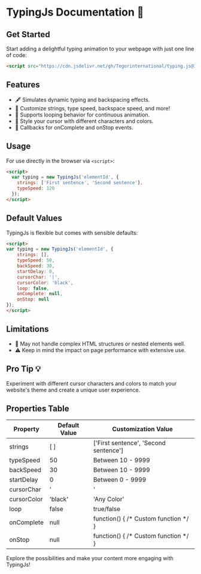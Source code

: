 # TypingJs Documentation 🚀

## Get Started

Start adding a delightful typing animation to your webpage with just one line of code:

```html
<script src="https://cdn.jsdelivr.net/gh/Tegorinternational/typing.js@1.0.0/typing.min.js"></script>
```

## Features

- 🖋️ Simulates dynamic typing and backspacing effects.
- 🎨 Customize strings, type speed, backspace speed, and more!
- 🔄 Supports looping behavior for continuous animation.
- 🌈 Style your cursor with different characters and colors.
- 🎉 Callbacks for onComplete and onStop events.

## Usage

For use directly in the browser via `<script>`:

```html
<script>
  var typing = new TypingJs('elementId', {
    strings: ['First sentence', 'Second sentence'],
    typeSpeed: 120
  });
</script>
```

## Default Values

TypingJs is flexible but comes with sensible defaults:

```html
<script>
var typing = new TypingJs('elementId', {
    strings: [],
    typeSpeed: 50,
    backSpeed: 30,
    startDelay: 0,
    cursorChar: '|',
    cursorColor: 'black',
    loop: false,
    onComplete: null,
    onStop: null
});
</script>
```

## Limitations

- 🧩 May not handle complex HTML structures or nested elements well.
- ⚠️ Keep in mind the impact on page performance with extensive use.

## Pro Tip 💡

Experiment with different cursor characters and colors to match your website's theme and create a unique user experience.

## Properties Table

| Property     | Default Value | Customization Value           |
|--------------|---------------|-------------------------------|
| strings      | [ ]           | ['First sentence', 'Second sentence'] |
| typeSpeed    | 50            | Between 10 - 9999 || 120      |
| backSpeed    | 30            | Between 10 - 9999 || 30       |
| startDelay   | 0             | Between 0 - 9999 || 0         |
| cursorChar   | '|'           | 'Any Character'                |
| cursorColor  | 'black'       | 'Any Color'                   |
| loop         | false         | true/false                    |
| onComplete   | null          | function() { /* Custom function */ } |
| onStop       | null          | function() { /* Custom function */ } |

Explore the possibilities and make your content more engaging with TypingJs!
